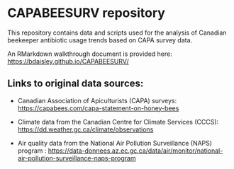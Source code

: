 # CAPABEESURV repository
This repository contains data and scripts used for the analysis of Canadian beekeeper antibiotic usage trends based on CAPA survey data. 

An RMarkdown walkthrough document is provided here: https://bdaisley.github.io/CAPABEESURV/

## Links to original data sources:

 - Canadian Association of Apiculturists (CAPA) surveys: https://capabees.com/capa-statement-on-honey-bees
   
 - Climate data from the Canadian Centre for Climate Services (CCCS): https://dd.weather.gc.ca/climate/observations
   
 - Air quality data from the National Air Pollution Surveillance (NAPS) program : https://data-donnees.az.ec.gc.ca/data/air/monitor/national-air-pollution-surveillance-naps-program
